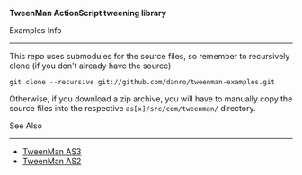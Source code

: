 **TweenMan ActionScript tweening library**

Examples Info
________________________________________

This repo uses submodules for the source files, so remember to recursively clone (if you don't already have the source)
	
	git clone --recursive git://github.com/danro/tweenman-examples.git

Otherwise, if you download a zip archive, you will have to manually copy the source files into the respective `as[x]/src/com/tweenman/` directory.

See Also
________________________________________

* [TweenMan AS3](http://github.com/danro/tweenman-as3)
* [TweenMan AS2](http://github.com/danro/tweenman-as2)
